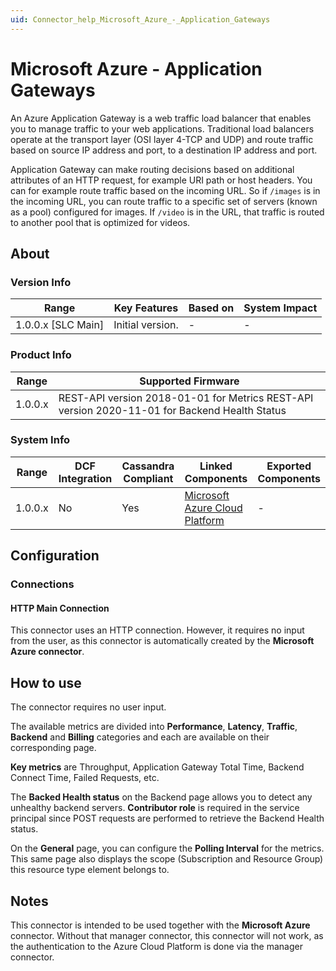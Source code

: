 ```yaml
---
uid: Connector_help_Microsoft_Azure_-_Application_Gateways
---
```


# Microsoft Azure - Application Gateways

An Azure Application Gateway is a web traffic load balancer that enables you to manage traffic to your web applications. Traditional load balancers operate at the transport layer (OSI layer 4-TCP and UDP) and route traffic based on source IP address and port, to a destination IP address and port.

Application Gateway can make routing decisions based on additional attributes of an HTTP request, for example URI path or host headers. You can for example route traffic based on the incoming URL. So if `/images` is in the incoming URL, you can route traffic to a specific set of servers (known as a pool) configured for images. If `/video` is in the URL, that traffic is routed to another pool that is optimized for videos.

## About

### Version Info

| Range                | Key Features     | Based on     | System Impact     |
|----------------------|------------------|--------------|-------------------|
| 1.0.0.x [SLC Main]   | Initial version. | -            | -                 |

### Product Info

| Range     | Supported Firmware                                                                            |
|-----------|-----------------------------------------------------------------------------------------------|
| 1.0.0.x   | REST-API version 2018-01-01 for Metrics REST-API version 2020-11-01 for Backend Health Status |

### System Info

| Range     | DCF Integration     | Cassandra Compliant     | Linked Components                                                       | Exported Components     |
|-----------|---------------------|-------------------------|-------------------------------------------------------------------------|-------------------------|
| 1.0.0.x   | No                  | Yes                     | [Microsoft Azure Cloud Platform](xref:Connector_help_Microsoft_Azure) | -                       |

## Configuration

### Connections

#### HTTP Main Connection

This connector uses an HTTP connection. However, it requires no input from the user, as this connector is automatically created by the **Microsoft Azure connector**.

## How to use

The connector requires no user input.

The available metrics are divided into **Performance**, **Latency**, **Traffic**, **Backend** and **Billing** categories and each are available on their corresponding page.

**Key metrics** are Throughput, Application Gateway Total Time, Backend Connect Time, Failed Requests, etc.

The **Backed Health status** on the Backend page allows you to detect any unhealthy backend servers. **Contributor role** is required in the service principal since POST requests are performed to retrieve the Backend Health status.

On the **General** page, you can configure the **Polling Interval** for the metrics. This same page also displays the scope (Subscription and Resource Group) this resource type element belongs to.

## Notes

This connector is intended to be used together with the **Microsoft Azure** connector. Without that manager connector, this connector will not work, as the authentication to the Azure Cloud Platform is done via the manager connector.
